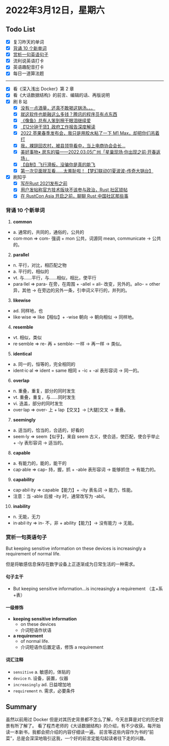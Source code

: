 # 2022年3月12日，星期六
## Todo List

- [x] 复习昨天的单词
- [x] [背诵 10 个新单词](#背诵-10-个新单词)
- [x] [赏析一句英语句子](#赏析一句英语句子)
- [x] 流利说英语打卡
- [x] 英语趣配音打卡
- [x] 每日一道算法题
--------
- [x] 看《深入浅出 Docker》第 2 章
- [x] 看《大话数据结构》的前言、编辑的话、再版说明
- [x] 刷 B 站
  - [x] [没有一点酒量，还真不敢喝这锅汤。。。](https://b23.tv/zKpp2s3)
  - [x] [就这软件也能融这么多钱？腾讯的程序员有点东西](https://b23.tv/5HLSSV9)
  - [x] [《像鱼》总有人笨到擦干眼泪继续爱](https://b23.tv/s0fJvUM)
  - [x] [【12分钟干货】政府工作报告深度解读](https://b23.tv/bkzS8Qv)
  - [x] [2022 苹果春季发布会，我只是用胶水粘了一下 M1 Max，却把你们吊着打](https://b23.tv/lHQlQgV)
  - [x] [我，裸辞回农村，被县领导看中，当上电商协会会长...](https://b23.tv/vPIpBUr)
  - [x] [美好事物• 房东的猫——2022.03.05广州「星巢现场·你出现之前·开春返场」](https://b23.tv/XrscGG2)
  - [x] [【自制】飞行滑板，没骗你是真的能飞](https://b23.tv/5wjneaD)
  - [x] [第一次见面就互看……太羞耻啦！【梦幻联动01夏波波-传奇大锅台】](https://b23.tv/17zNHIo)
- [x] 刷知乎
  - [x] [写在Rust 2021发布之前](https://zhuanlan.zhihu.com/p/422097323)
  - [x] [用户发帖称官方技术版块不该参与政治，Rust 社区锁帖](https://zhuanlan.zhihu.com/p/478601740)
  - [x] [在 RustCon Asia 开启之前，聊聊 Rust 中国社区那些事](https://zhuanlan.zhihu.com/p/62243443)

### 背诵 10 个新单词

1. **common**
  - a. 通常的，共同的，通俗的，公共的
  - com·mon => com- 强调 + mon 公共，词源同 mean, communicate → 公共的。

2. **parallel**
  - n. 平行，对比，相匹配之物
  - a. 平行的，相似的
  - vt. 与……平行，与……相似，相比，使平行
  - para·llel => para- 在旁，在周围 + -allel = ali- 改变，另外的。allo- = other 异，其他 → 在旁边的另外一条，引申词义平行的，并列的。

3. **likewise**
  - ad. 同样地，也
  - like·wise => like【相似】+ -wise 朝向 → 朝向相似 → 同样地。

4. **resemble**
  - vt. 相似，类似
  - re·semble => re- 再 + semble- 一样 → 再一样 → 类似。

5. **identical**
  - a. 同一的，恒等的，完全相同的
  - ident·ic·al => ident = same 相同 + -ic + -al 表形容词 → 同一的。

6. **overlap**
  - n. 重叠，重复，部分的同时发生
  - vt. 重叠，重复，与……同时发生
  - vi. 迭盖，部分的同时发生
  - over·lap => over- 上 + lap【交叉】→ [大腿]交叉 → 重叠。

7. **seemingly**
  - a. 适当的，恰当的，合适的，好看的
  - seem·ly => seem【似乎】，来自 seem 古义，使合适，使匹配，使合乎举止 + -ly 表形容词 → 适当的。

8. **capable**
  - a. 有能力的，能的，能干的
  - cap·able => cap- 持，握，抓 + -able 表形容词 → 能够抓住 → 有能力的。

9. **capability**
  - cap·abil·ity => capable【能力】+ -ity 表名词 → 能力，性能。
  - 注意：当 -able 后接 -ity 时，通常改写为 -abil。

10. **inability**
  - n. 无能，无力
  - in·abil·ity => in- 不，非 + ability【能力】→ 没有能力 → 无能。


### 赏析一句英语句子

But keeping sensitive information on these devices is increasingly a requirement of normal life.

但是将敏感信息保存在数字设备上正逐渐成为日常生活的一种需求。

#### 句子主干

- But keeping sensitive information...is increasingly a requirement （主+系+表）

#### 一级修饰

- **keeping sensitive information**
  - on these devices
  - 介词短语作状语
- **a requirement**
  - of normal life.
  - 介词短语作后置定语，修饰 a requirement

#### 词汇注释

- `sensitive` a. 敏感的，体贴的
- `device` n. 设备，装置，仪器
- `increasingly` ad. 日益增加地
- `requirement` n. 需求，必要条件

## Summary

虽然以前用过 Docker 但是对其历史背景都不怎么了解，今天总算是对它的历史背景有所了解了。
看了程杰老师的《大话数据结构》的介绍，有不少收获。每开始读一本新书，我都会把介绍的内容仔细读一遍。
前言等这些内容作为书的“前菜”，总是会深深地吸引这我，一个好的前言定能勾起读者往下走的兴趣。
